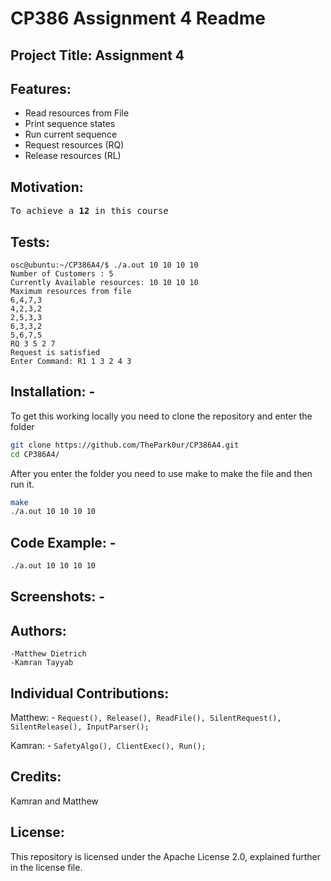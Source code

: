 # CP386 Assignment 4 Readme

## Project Title: Assignment 4

## Features: 
* Read resources from File
* Print sequence states
* Run current sequence
* Request resources (RQ)
* Release resources (RL)

## Motivation: 
<pre>To achieve a <b>12</b> in this course</pre>

## Tests:
	osc@ubuntu:~/CP386A4/$ ./a.out 10 10 10 10
    Number of Customers : 5
    Currently Available resources: 10 10 10 10
    Maximum resources from file
    6,4,7,3
    4,2,3,2
    2,5,3,3
    6,3,3,2
    5,6,7,5
    RQ 3 5 2 7
    Request is satisfied
    Enter Command: R1 1 3 2 4 3
## Installation: -
To get this working locally you need to clone the repository and enter the folder
```bash
git clone https://github.com/ThePark0ur/CP386A4.git
cd CP386A4/
```
After you enter the folder you need to use make to make the file and then run it.
```bash
make
./a.out 10 10 10 10
```

## Code Example: -
```bash
./a.out 10 10 10 10
```
## Screenshots: -

## Authors:
```
-Matthew Dietrich
-Kamran Tayyab
```

## Individual Contributions:
Matthew: - ```Request(), Release(), ReadFile(), SilentRequest(), SilentRelease(), InputParser();```

Kamran: - ```SafetyAlgo(), ClientExec(), Run();```

## Credits:
Kamran and Matthew

## License:
This repository is licensed under the Apache License 2.0, explained further in the license file.
